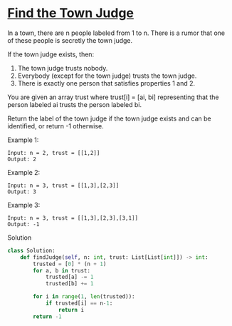 # [Find the Town Judge](https://leetcode.com/problems/find-the-town-judge/)

In a town, there are n people labeled from 1 to n. There is a rumor that one of these people is secretly the town judge.

If the town judge exists, then:

1. The town judge trusts nobody.
2. Everybody (except for the town judge) trusts the town judge.
3. There is exactly one person that satisfies properties 1 and 2.

You are given an array trust where trust[i] = [ai, bi] representing that the person labeled ai trusts the person labeled bi.

Return the label of the town judge if the town judge exists and can be identified, or return -1 otherwise.

Example 1:
```
Input: n = 2, trust = [[1,2]]
Output: 2
```
Example 2:
```
Input: n = 3, trust = [[1,3],[2,3]]
Output: 3
```
Example 3:
```
Input: n = 3, trust = [[1,3],[2,3],[3,1]]
Output: -1
```
Solution
```python
class Solution:
    def findJudge(self, n: int, trust: List[List[int]]) -> int:
        trusted = [0] * (n + 1)
        for a, b in trust:
            trusted[a] -= 1
            trusted[b] += 1

        for i in range(1, len(trusted)):
            if trusted[i] == n-1:
                return i
        return -1
```

